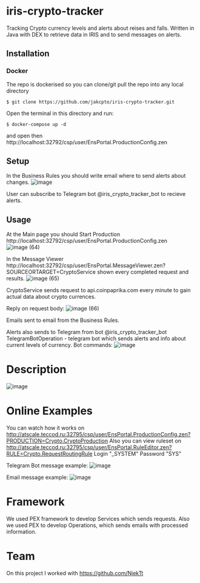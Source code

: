 # iris-crypto-tracker
Tracking Crypto currency levels and alerts about reises and falls.
Written in Java with DEX to retrieve data in IRIS and to send messages on alerts.

## Installation 

### Docker
The repo is dockerised so you can  clone/git pull the repo into any local directory
```
$ git clone https://github.com/jakcpto/iris-crypto-tracker.git
```
Open the terminal in this directory and run:
```
$ docker-compose up -d
```
and open then http://localhost:32792/csp/user/EnsPortal.ProductionConfig.zen

## Setup
In the Business Rules you should write email where to send alerts about changes.
![image](https://user-images.githubusercontent.com/41373877/138560188-0bc9007f-1c50-419b-b4c1-e748948d69c4.png)

User can subscribe to Telegram bot @iris_crypto_tracker_bot to recieve alerts.

## Usage
At the Main page you should Start Production http://localhost:32792/csp/user/EnsPortal.ProductionConfig.zen
![image (64)](https://user-images.githubusercontent.com/41373877/137479173-9d6c17ec-d0c0-467a-95d3-f0baa137875a.png)

In the Message Viewer http://localhost:32792/csp/user/EnsPortal.MessageViewer.zen?SOURCEORTARGET=CryptoService shown every completed request and results.
![image (65)](https://user-images.githubusercontent.com/41373877/137479394-f4f53d9d-9d95-436d-b992-67407301f393.png)

CryptoService sends request to api.coinpaprika.com every minute to gain actual data about crypto currences.

Reply on request body:
![image (66)](https://user-images.githubusercontent.com/41373877/137479523-0bb61993-524a-4bc1-a123-921a0bade5c5.png)

Emails sent to email from the Business Rules.

Alerts also sends to Telegram from bot @iris_crypto_tracker_bot
TelegramBotOperation - telegram bot which sends alerts and info about current levels of currency.
Bot commands:
![image](https://user-images.githubusercontent.com/41373877/138560291-8d7cca3a-9684-455c-93fe-117d37603f30.png)


# Description
![image](https://user-images.githubusercontent.com/47400570/138618556-c5bf8e15-a795-40a8-8da6-2dcec184be50.png)


# Online Examples
You can watch how it works on http://atscale.teccod.ru:32795/csp/user/EnsPortal.ProductionConfig.zen?PRODUCTION=Crypto.CryptoProduction
Also you can view ruleset on http://atscale.teccod.ru:32795/csp/user/EnsPortal.RuleEditor.zen?RULE=Crypto.RequestRoutingRule
Login "_SYSTEM"
Password "SYS"

Telegram Bot message example:
![image](https://user-images.githubusercontent.com/41373877/138560312-9c2173c9-44f6-4c8f-a434-2fb40f0d7ce7.png)

Email message example:
![image](https://user-images.githubusercontent.com/41373877/138560370-9df9c331-1dcc-47c8-a5f0-bcfac6788355.png)


# Framework
We used PEX framework to develop Services which sends requests.
Also we used PEX to develop Operations, which sends emails with processed information.

# Team
On this project I worked with https://github.com/NjekTt
